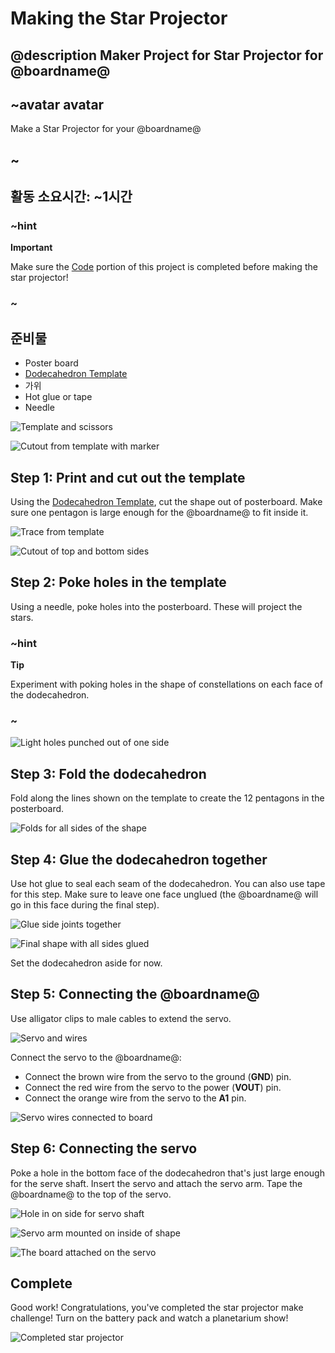 # Making the Star Projector

## @description Maker Project for Star Projector for @boardname@

## ~avatar avatar

Make a Star Projector for your @boardname@

## ~

## 활동 소요시간: ~1시간

### ~hint

**Important**

Make sure the [Code](/projects/star-projector/code) portion of this project is completed before making the star projector!

### ~

## 준비물

* Poster board 
* [Dodecahedron Template](/static/cp/projects/star-projector/star-projector-template.jpg)
* 가위
* Hot glue or tape
* Needle

![Template and scissors](/static/cp/projects/star-projector/materials.jpg)

![Cutout from template with marker](/static/cp/projects/star-projector/materials2.jpg)

## Step 1: Print and cut out the template

Using the [Dodecahedron Template](/static/cp/projects/star-projector/star-projector-template.jpg), cut the shape out of posterboard. Make sure one pentagon is large enough for the @boardname@ to fit inside it.

![Trace from template](/static/cp/projects/star-projector/template.jpg)

![Cutout of top and bottom sides](/static/cp/projects/star-projector/template2.jpg)

## Step 2: Poke holes in the template

Using a needle, poke holes into the posterboard. These will project the stars.

### ~hint

**Tip**

Experiment with poking holes in the shape of constellations on each face of the dodecahedron.

### ~

![Light holes punched out of one side](/static/cp/projects/star-projector/holes.jpg)

## Step 3: Fold the dodecahedron

Fold along the lines shown on the template to create the 12 pentagons in the posterboard.

![Folds for all sides of the shape](/static/cp/projects/star-projector/fold.jpg)

## Step 4: Glue the dodecahedron together

Use hot glue to seal each seam of the dodecahedron. You can also use tape for this step. Make sure to leave one face unglued (the @boardname@ will go in this face during the final step).

![Glue side joints together](/static/cp/projects/star-projector/hot-glue.jpg)

![Final shape with all sides glued](/static/cp/projects/star-projector/hot-glue2.jpg)

Set the dodecahedron aside for now.

## Step 5: Connecting the @boardname@

Use alligator clips to male cables to extend the servo.

![Servo and wires](/static/cp/projects/star-projector/wires.jpg)

Connect the servo to the @boardname@:

* Connect the brown wire from the servo to the ground (**GND**) pin.
* Connect the red wire from the servo to the power (**VOUT**) pin.
* Connect the orange wire from the servo to the **A1** pin. 

![Servo wires connected to board](/static/cp/projects/star-projector/wires-servo.jpg)

## Step 6: Connecting the servo

Poke a hole in the bottom face of the dodecahedron that's just large enough for the serve shaft. Insert the servo and attach the servo arm. Tape the @boardname@ to the top of the servo.

![Hole in on side for servo shaft](/static/cp/projects/star-projector/servo.jpg)

![Servo arm mounted on inside of shape](/static/cp/projects/star-projector/servo2.jpg)

![The board attached on the servo](/static/cp/projects/star-projector/servo3.jpg)

## Complete

Good work! Congratulations, you've completed the star projector make challenge! Turn on the battery pack and watch a planetarium show!

![Completed star projector](/static/cp/projects/star-projector/star-projector.jpg)